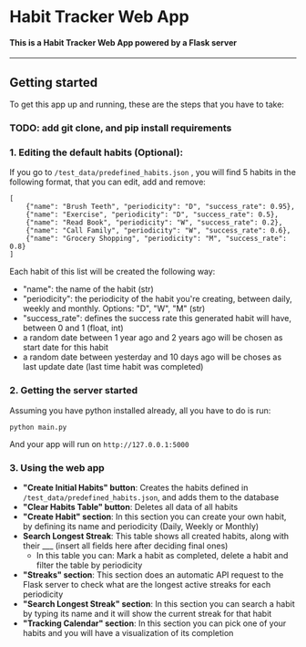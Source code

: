 # Habit Tracker Web App

#### This is a Habit Tracker Web App powered by a Flask server

---------------------------------------

## Getting started

To get this app up and running, these are the steps that you have to take:

### TODO: add git clone, and pip install requirements

### 1. Editing the default habits (Optional):

If you go to `/test_data/predefined_habits.json` , you will find 5 habits in the following format, that you can edit, add and remove:

```
[
    {"name": "Brush Teeth", "periodicity": "D", "success_rate": 0.95},
    {"name": "Exercise", "periodicity": "D", "success_rate": 0.5},
    {"name": "Read Book", "periodicity": "W", "success_rate": 0.2},
    {"name": "Call Family", "periodicity": "W", "success_rate": 0.6},
    {"name": "Grocery Shopping", "periodicity": "M", "success_rate": 0.8}
]
```

Each habit of this list will be created the following way:
- "name": the name of the habit (str)
- "periodicity": the periodicity of the habit you're creating, between daily, weekly and monthly. Options: "D", "W", "M" (str)
- "success_rate": defines the success rate this generated habit will have, between 0 and 1 (float, int)
- a random date between 1 year ago and 2 years ago will be chosen as start date for this habit
- a random date between yesterday and 10 days ago will be choses as last update date (last time habit was completed)

### 2. Getting the server started

Assuming you have python installed already, all you have to do is run:
```
python main.py
```
And your app will run on `http://127.0.0.1:5000`

### 3. Using the web app

- **"Create Initial Habits" button**: Creates the habits defined in `/test_data/predefined_habits.json`, and adds them to the database
- **"Clear Habits Table" button**: Deletes all data of all habits
- **"Create Habit" section**: In this section you can create your own habit, by defining its name and periodicity (Daily, Weekly or Monthly)
- **Search Longest Streak**: This table shows all created habits, along with their ___ (insert all fields here after deciding final ones)
    - In this table you can: Mark a habit as completed, delete a habit and filter the table by periodicity
- **"Streaks" section**: This section does an automatic API request to the Flask server to check what are the longest active streaks for each periodicity
- **"Search Longest Streak" section**: In this section you can search a habit by typing its name and it will show the current streak for that habit
- **"Tracking Calendar" section**: In this section you can pick one of your habits and you will have a visualization of its completion


 
